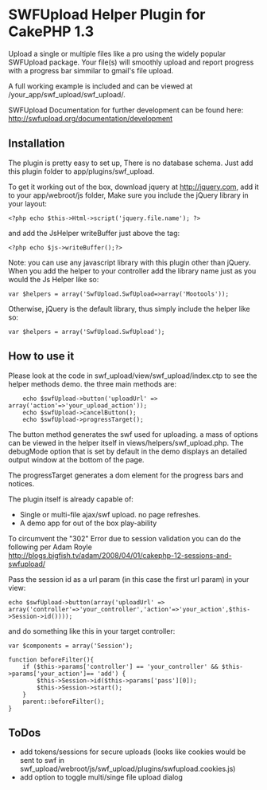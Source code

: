 # SWFUpload Helper Plugin for CakePHP 1.3 #

Upload a single or multiple files like a pro using the widely popular SWFUpload package. Your file(s) will smoothly upload and report progress with a progress bar simmilar to gmail's file upload.

A full working example is included and can be viewed at /your_app/swf_upload/swf_upload/.

SWFUpload Documentation  for further development can be found here: http://swfupload.org/documentation/development

## Installation ##

The plugin is pretty easy to set up, There is no database schema. Just add this plugin folder to app/plugins/swf_upload. 

To get it working out of the box, download jquery at http://jquery.com, add it to your app/webroot/js folder, Make sure you include the jQuery library in your layout:  

	<?php echo $this->Html->script('jquery.file.name'); ?>

and add the JsHelper writeBuffer just above the </body> tag:

	<?php echo $js->writeBuffer();?>

Note: you can use any javascript library with this plugin other than jQuery. When you add the helper to your controller add the library name just as you would the Js Helper like so:

	var $helpers = array('SwfUpload.SwfUpload=>array('Mootools'));
	
Otherwise, jQuery is the default library, thus simply include the helper like so:

	var $helpers = array('SwfUpload.SwfUpload');

## How to use it ##

Please look at the code in swf_upload/view/swf_upload/index.ctp to see the helper methods demo. the three main methods are:

		echo $swfUpload->button('uploadUrl' => array('action'=>'your_upload_action'));
	  	echo $swfUpload->cancelButton();
	  	echo $swfUpload->progressTarget();
	
The button method generates the swf used for uploading. a mass of options can be viewed in the helper itself in views/helpers/swf_upload.php. The debugMode option that is set by default in the demo displays an detailed output window at the bottom of the page.  

The progressTarget generates a dom element for the progress bars and notices. 

The plugin itself is already capable of:

* Single or multi-file ajax/swf upload. no page refreshes.
* A demo app for out of the box play-ability

To circumvent the "302" Error due to session validation you can do the following per Adam Royle http://blogs.bigfish.tv/adam/2008/04/01/cakephp-12-sessions-and-swfupload/

Pass the session id as a url param (in this case the first url param) in your view:
	
	echo $swfUpload->button(array('uploadUrl' => array('controller'=>'your_controller','action'=>'your_action',$this->Session->id())));		


and do something like this in your target controller:
	
	var $components = array('Session');
	
	function beforeFilter(){	
		if ($this->params['controller'] == 'your_controller' && $this->params['your_action']== 'add') {
			$this->Session->id($this->params['pass'][0]);
			$this->Session->start();
		}
		parent::beforeFilter();
	}

			

## ToDos ##

* add tokens/sessions for secure uploads (looks like cookies would be sent to swf in swf_upload/webroot/js/swf_upload/plugins/swfupload.cookies.js)
* add option to toggle multi/singe file upload dialog
